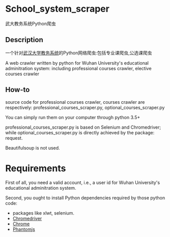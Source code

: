 # School_system_scraper

武大教务系统Python爬虫

## Description
一个针对[武汉大学教务系统](210.42.121.132)的Python网络爬虫:包括专业课爬虫,公选课爬虫

A web crawler written by python for Wuhan University's educational adminitration system: including professional courses crawler, elective courses crawler

## How-to
source code for professional courses crawler, courses crawler are respectively: professional_courses_scraper.py, optional_courses_scraper.py 

You can simply run them on your computer through python 3.5+

professional_courses_scraper.py is based on Selenium and Chromedriver; while optional_courses_scraper.py is directly achieved by the package: request.

Beautifulsoup is not used.

# Requirements
First of all, you need a valid account, i.e., a user id for Wuhan University's educational adminitration system.

Second, you ought to install Python dependencies required by those python code:
* packages like xlwt, selenium. 
* [Chromedriver](https://sites.google.com/a/chromium.org/chromedriver/downloads)
* [Chrome](https://www.google.com/chrome/browser/desktop/index.html)
* [Phantomjs](http://phantomjs.org/download.html)
